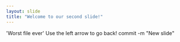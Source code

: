 ```yaml
---
layout: slide
title: "Welcome to our second slide!"
---
```

'Worst file ever'
Use the left arrow to go back!
commit -m "New slide"
